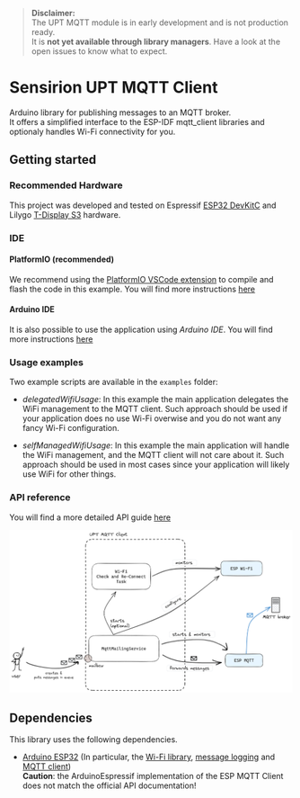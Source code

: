 > **Disclaimer:**  
> The UPT MQTT module is in early development and is not production ready.  
It is **not yet available through library managers**. Have a look at the open issues to know what to expect. 

# Sensirion UPT MQTT Client

Arduino library for publishing messages to an MQTT broker.   
It offers a simplified interface to the ESP-IDF mqtt_client libraries and optionaly handles Wi-Fi connectivity for you.


## Getting started

### Recommended Hardware

This project was developed and tested on Espressif [ESP32 DevKitC](https://www.espressif.com/en/products/devkits/esp32-devkitc) and Lilygo [T-Display S3](https://www.lilygo.cc/products/t-display-s3) hardware.

### IDE

#### PlatformIO (recommended)
We recommend using the [PlatformIO VSCode extension](https://platformio.org/platformio-ide) to compile and flash the code in this example. 
You will find more instructions [here](documentation/platformio_usage.md)

#### Arduino IDE
It is also possible to use the application using *Arduino IDE*.
You will find more instructions [here](documentation/arduino_ide_usage.md)

### Usage examples
Two example scripts are available in the `examples` folder:
- *delegatedWifiUsage*: In this example the main application delegates the WiFi management to the MQTT client. Such approach should be used if your application does no use Wi-Fi overwise and you do not want any fancy Wi-Fi configuration.

- *selfManagedWifiUsage*: In this example the main application will handle the WiFi management, and the MQTT client will not care about it. Such approach should be used in most cases since your application will likely use WiFi for other things.


### API reference
You will find a more detailed API guide [here](documentation/api_guide.md)

![overview_schema](documentation/SchemaUPT_MQTT.png)

## Dependencies

This library uses the following dependencies.

* [Arduino ESP32](https://docs.espressif.com/projects/arduino-esp32/en/latest/getting_started.html#about-arduino-esp32)
(In particular, the [Wi-Fi library](https://docs.espressif.com/projects/arduino-esp32/en/latest/api/wifi.html),
[message logging](https://docs.espressif.com/projects/esp-idf/en/latest/esp32/api-reference/system/log.html) and
[MQTT client](https://docs.espressif.com/projects/esp-idf/en/latest/esp32/api-reference/protocols/mqtt.html#api-reference)) \
__Caution__: the ArduinoEspressif implementation of the ESP MQTT Client does not match the official API documentation!
